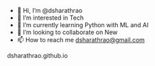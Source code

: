 - 👋 Hi, I’m @dsharathrao
- 👀 I’m interested in Tech
- 🌱 I’m currently learning Python with ML and AI
- 💞️ I’m looking to collaborate on New
- 📫 How to reach me dsharathrao@gmail.com

dsharathrao.github.io
